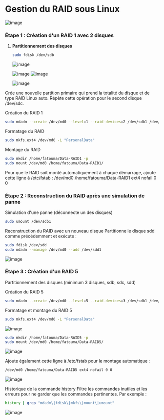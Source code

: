 # Gestion du RAID sous Linux
![image](https://github.com/user-attachments/assets/09cd970c-1901-4631-a1b8-b0fe9c173535)

### Étape 1 : Création d'un RAID 1 avec 2 disques
1. **Partitionnement des disques**
   ```bash
   sudo fdisk /dev/sdb
   ```
   ![image](https://github.com/user-attachments/assets/717a0c48-8367-4aab-9824-c68d5e197246)

   ![image](https://github.com/user-attachments/assets/6a14e981-0a2b-45cb-beb5-3e2e1334e7c4)
   ![image](https://github.com/user-attachments/assets/c438bf54-0ef2-4a5f-b622-9c82951a3957)

   ![image](https://github.com/user-attachments/assets/b7b78399-41da-4798-9a4b-eac5df5cbe64)

Crée une nouvelle partition primaire qui prend la totalité du disque et de type RAID Linux auto. Répète cette opération pour le second disque /dev/sdc.

Création du RAID 1
 ```bash
sudo mdadm --create /dev/md0 --level=1 --raid-devices=2 /dev/sdb1 /dev/sdc1
 ```

Formatage du RAID

```bash
sudo mkfs.ext4 /dev/md0 -L "PersonalData"
 ```
Montage du RAID

```bash
sudo mkdir /home/fatouma/Data-RAID1 -p
sudo mount /dev/md0 /home/fatouma/Data-RAID1/
 ```

Pour que le RAID soit monté automatiquement à chaque démarrage, ajoute cette ligne à /etc/fstab :
/dev/md0 /home/fatouma/Data-RAID1 ext4 nofail 0 0

### Étape 2 : Reconstruction du RAID après une simulation de panne

Simulation d'une panne (déconnecte un des disques)
```bash
sudo umount /dev/sdb1
 ```

Reconstruction du RAID avec un nouveau disque Partitionne le disque sdd comme précédemment et exécute :
```bash
sudo fdisk /dev/sdd
sudo mdadm --manage /dev/md0 --add /dev/sdd1
 ```
![image](https://github.com/user-attachments/assets/fa7bcc44-92fb-4ac6-9b7b-d2eed737cb55)

### Étape 3 : Création d'un RAID 5
Partitionnement des disques (minimum 3 disques, sdb, sdc, sdd)

Création du RAID 5
```bash
sudo mdadm --create /dev/md0 --level=5 --raid-devices=3 /dev/sdb1 /dev/sdc1 /dev/sdd1
 ```
Formatage et montage du RAID 5
```bash
sudo mkfs.ext4 /dev/md0 -L "PersonalData"
 ```
![image](https://github.com/user-attachments/assets/e0737838-9377-46e7-93c4-c8ee3ab7f257)
```bash
sudo mkdir /home/fatouma/Data-RAID5 -p
sudo mount /dev/md0 /home/fatouma/Data-RAID5/
 ```
![image](https://github.com/user-attachments/assets/c6100685-af91-4784-8211-e44c3c7a6ad1)

Ajoute également cette ligne à /etc/fstab pour le montage automatique :
```bash
/dev/md0 /home/fatouma/Data-RAID5 ext4 nofail 0 0
 ```
![image](https://github.com/user-attachments/assets/b09b2800-43a1-4a99-a37b-df995f55abb1)

Historique de la commande history
Filtre les commandes inutiles et les erreurs pour ne garder que les commandes pertinentes. Par exemple :
```bash
history | grep "mdadm\|fdisk\|mkfs\|mount\|umount"
 ```
![image](https://github.com/user-attachments/assets/c65de69e-87cd-47bb-9ff2-25735348ad66)
